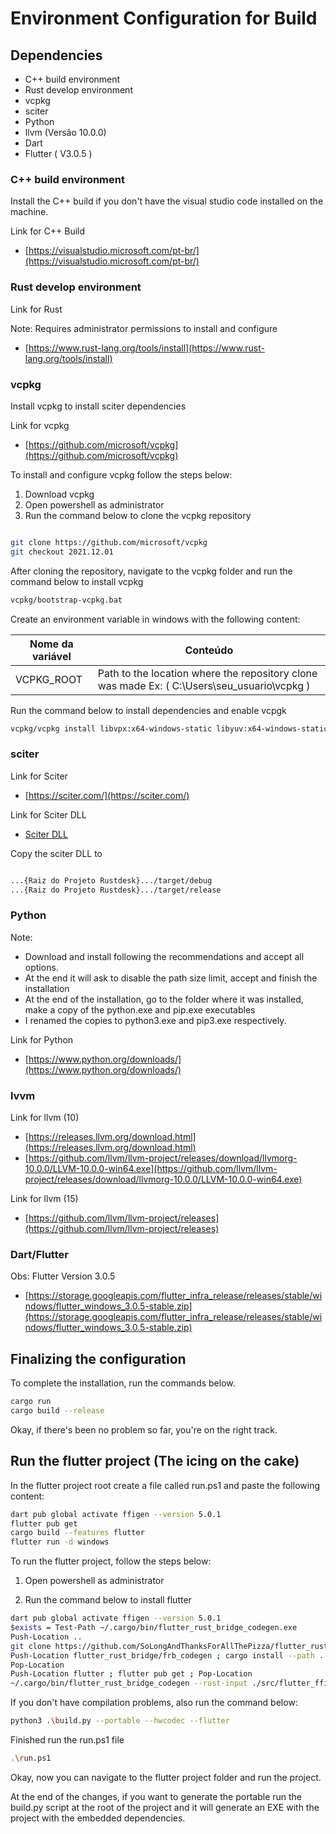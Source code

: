 # Environment Configuration for Build

## Dependencies

- C++ build environment
- Rust develop environment
- vcpkg
- sciter
- Python
- llvm (Versão 10.0.0)
- Dart
- Flutter ( V3.0.5 )

### C++ build environment

Install the C++ build if you don't have the visual studio code installed on the machine.

Link for C++ Build 

- [https://visualstudio.microsoft.com/pt-br/](https://visualstudio.microsoft.com/pt-br/)

### Rust develop environment

Link for Rust

Note: Requires administrator permissions to install and configure

- [https://www.rust-lang.org/tools/install](https://www.rust-lang.org/tools/install)

### vcpkg

Install vcpkg to install sciter dependencies

Link for vcpkg

- [https://github.com/microsoft/vcpkg](https://github.com/microsoft/vcpkg)

To install and configure vcpkg follow the steps below:

1. Download vcpkg
2. Open powershell as administrator
3. Run the command below to clone the vcpkg repository

```bash

git clone https://github.com/microsoft/vcpkg
git checkout 2021.12.01

```

After cloning the repository, navigate to the vcpkg folder and run the command below to install vcpkg

```bash
vcpkg/bootstrap-vcpkg.bat
```

Create an environment variable in windows with the following content:

| Nome da variável | Conteúdo |
| --- | --- |
| VCPKG_ROOT | Path to the location where the repository clone was made Ex: ( C:\Users\seu_usuario\vcpkg ) |

Run the command below to install dependencies and enable vcpgk

```bash
vcpkg/vcpkg install libvpx:x64-windows-static libyuv:x64-windows-static opus:x64-windows-static
```

### sciter

Link for Sciter

- [https://sciter.com/](https://sciter.com/)

Link for Sciter DLL

- [Sciter DLL](https://raw.githubusercontent.com/c-smile/sciter-sdk/master/bin.win/x64/sciter.dll)

Copy the sciter DLL to

```bash

...{Raiz do Projeto Rustdesk}.../target/debug
...{Raiz do Projeto Rustdesk}.../target/release

```

### Python

Note:

- Download and install following the recommendations and accept all options.
- At the end it will ask to disable the path size limit, accept and finish the installation
- At the end of the installation, go to the folder where it was installed, make a copy of the python.exe and pip.exe executables
- I renamed the copies to python3.exe and pip3.exe respectively.

Link for Python

- [https://www.python.org/downloads/](https://www.python.org/downloads/)

### lvvm

Link for llvm (10)

- [https://releases.llvm.org/download.html](https://releases.llvm.org/download.html)
- [https://github.com/llvm/llvm-project/releases/download/llvmorg-10.0.0/LLVM-10.0.0-win64.exe](https://github.com/llvm/llvm-project/releases/download/llvmorg-10.0.0/LLVM-10.0.0-win64.exe)

Link for llvm (15)

- [https://github.com/llvm/llvm-project/releases](https://github.com/llvm/llvm-project/releases)

### Dart/Flutter

Obs: Flutter Version 3.0.5

- [https://storage.googleapis.com/flutter_infra_release/releases/stable/windows/flutter_windows_3.0.5-stable.zip](https://storage.googleapis.com/flutter_infra_release/releases/stable/windows/flutter_windows_3.0.5-stable.zip)

## Finalizing the configuration

To complete the installation, run the commands below.

```bash
cargo run
cargo build --release
```

Okay, if there's been no problem so far, you're on the right track.

## Run the flutter project (The icing on the cake)

In the flutter project root create a file called run.ps1 and paste the following content:

```bash
dart pub global activate ffigen --version 5.0.1
flutter pub get
cargo build --features flutter
flutter run -d windows
```

To run the flutter project, follow the steps below:

1. Open powershell as administrator

2. Run the command below to install flutter

```bash
dart pub global activate ffigen --version 5.0.1
$exists = Test-Path ~/.cargo/bin/flutter_rust_bridge_codegen.exe
Push-Location ..
git clone https://github.com/SoLongAndThanksForAllThePizza/flutter_rust_bridge --depth=1
Push-Location flutter_rust_bridge/frb_codegen ; cargo install --path . ; Pop-Location
Pop-Location
Push-Location flutter ; flutter pub get ; Pop-Location
~/.cargo/bin/flutter_rust_bridge_codegen --rust-input ./src/flutter_ffi.rs --dart-output ./flutter/lib/generated_bridge.dart
```

If you don't have compilation problems, also run the command below:

```bash
python3 .\build.py --portable --hwcodec --flutter
```

Finished run the run.ps1 file

```bash
.\run.ps1
```

Okay, now you can navigate to the flutter project folder and run the project.

At the end of the changes, if you want to generate the portable run the build.py script at the root of the project and it will generate an EXE with the project with the embedded dependencies.
